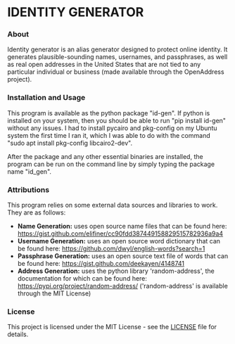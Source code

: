 
# IDENTITY GENERATOR


### About

Identity generator is an alias generator designed to protect online identity. It generates 
plausible-sounding names, usernames, and passphrases, as well as real open addresses in the 
United States that are not tied to any particular individual or business (made available
through the OpenAddress project). 

### Installation and Usage

This program is available as the python package "id-gen". If python is installed on your system,
then you should be able to run "pip install id-gen" without any issues. I had to install pycairo
and pkg-config on my Ubuntu system the first time I ran it, which I was able to do with the 
command "sudo apt install pkg-config libcairo2-dev". 

After the package and any other essential binaries are installed, the program can be run on the
command line by simply typing the package name "id_gen".

### Attributions

This program relies on some external data sources and libraries to work. They are as follows:
* **Name Generation:** uses open source name files that can be found here: 
https://gist.github.com/elifiner/cc90fdd387449158829515782936a9a4
* **Username Generation:** uses an open source word dictionary that can be found here:
https://github.com/dwyl/english-words?search=1
* **Passphrase Generation:** uses an open source text file of words that can be found here:
https://gist.github.com/deekayen/4148741
* **Address Generation:** uses the python library 'random-address', the documentation for which 
can be found here:
https://pypi.org/project/random-address/
('random-address' is available through the MIT License)

### License

This project is licensed under the MIT License - see the [LICENSE](LICENSE) file for details.



